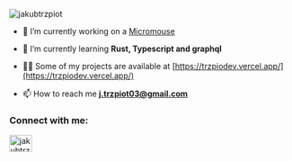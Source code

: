 <p align="left"> <img src="https://komarev.com/ghpvc/?username=jakubtrzpiot&label=Profile%20views&color=0e75b6&style=flat" alt="jakubtrzpiot" /> </p>

- 🔭 I’m currently working on a [Micromouse](https://en.wikipedia.org/wiki/Micromouse)

- 🌱 I’m currently learning **Rust, Typescript and graphql**

- 👨‍💻 Some of my projects are available at [https://trzpiodev.vercel.app/](https://trzpiodev.vercel.app/)

- 📫 How to reach me **j.trzpiot03@gmail.com**

<h3 align="left">Connect with me:</h3>
<p align="left">
<a href="https://linkedin.com/in/jakubtrzpiot" target="blank"><img align="center" src="https://raw.githubusercontent.com/rahuldkjain/github-profile-readme-generator/master/src/images/icons/Social/linked-in-alt.svg" alt="jakubtrzpiot" height="30" width="40" /></a>
</p>

